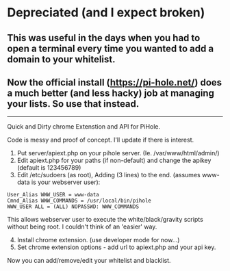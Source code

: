 # Depreciated (and I expect broken)

## This was useful in the days when you had to open a terminal every time you wanted to add a domain to your whitelist.

## Now the official install (https://pi-hole.net/) does a much better (and less hacky) job at managing your lists. So use that instead.

----

Quick and Dirty chrome Extenstion and API for PiHole.

Code is messy and proof of concept. I'll update if there is interest.

1. Put server/apiext.php on your pihole server. (Ie. /var/www/html/admin/)
2. Edit apiext.php for your paths (if non-default) and change the apikey (default is 123456789)
3. Edit /etc/sudoers (as root), Adding (3 lines) to the end. (assumes www-data is your webserver user):

```
User_Alias WWW_USER = www-data
Cmnd_Alias WWW_COMMANDS = /usr/local/bin/pihole
WWW_USER ALL = (ALL) NOPASSWD: WWW_COMMANDS
```
This allows webserver user to execute the white/black/gravity scripts without being root. I couldn't think of an 'easier' way.

4. Install chrome extension. (use developer mode for now...)
5. Set chrome extension options - add url to apiext.php and your api key.

Now you can add/remove/edit your whitelist and blacklist.





